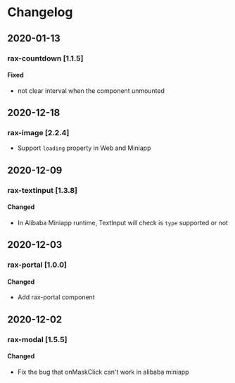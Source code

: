 # Changelog

## 2020-01-13

### rax-countdown [1.1.5]

#### Fixed
- not clear interval when the component unmounted

## 2020-12-18

### rax-image [2.2.4]
- Support `loading` property in Web and Miniapp

## 2020-12-09

### rax-textinput [1.3.8]

#### Changed
- In Alibaba Miniapp runtime, TextInput will check is `type` supported or not

## 2020-12-03

### rax-portal [1.0.0]

#### Changed
- Add rax-portal component

## 2020-12-02

### rax-modal [1.5.5] 
#### Changed
- Fix the bug that onMaskClick can't work in alibaba miniapp
